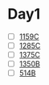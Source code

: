 # Day1

- [ ] [1159C](https://codeforces.com/problemset/problem/1195/C)
- [ ] [1285C](https://codeforces.com/problemset/problem/1285/C)
- [ ] [1375C](https://codeforces.com/problemset/problem/1375/C)
- [ ] [1350B](https://codeforces.com/problemset/problem/1350/B)
- [ ] [514B](https://codeforces.com/problemset/problem/514/B)